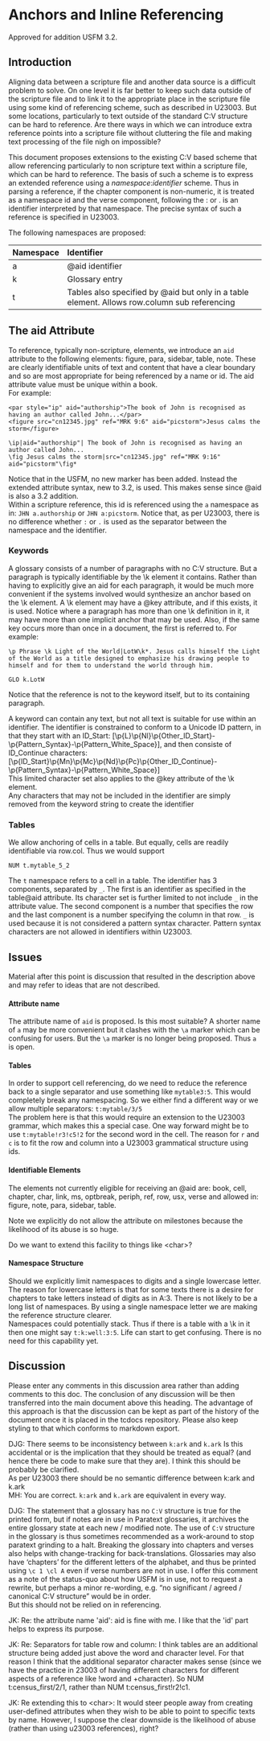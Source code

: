 # Anchors and Inline Referencing

Approved for addition USFM 3.2.

## Introduction

Aligning data between a scripture file and another data source is a difficult problem to solve. On one level it is far better to keep such data outside of the scripture file and to link it to the appropriate place in the scripture file using some kind of referencing scheme, such as described in U23003. But some locations, particularly to text outside of the standard C:V structure can be hard to reference. Are there ways in which we can introduce extra reference points into a scripture file without cluttering the file and making text processing of the file nigh on impossible?

This document proposes extensions to the existing C:V based scheme that allow referencing particularly to non scripture text within a scripture file, which can be hard to reference. The basis of such a scheme is to express an extended reference using a *namespace*:*identifier* scheme. Thus in parsing a reference, if the chapter component is non-numeric, it is treated as a namespace id and the verse component, following the : or . is an identifier interpreted by that namespace. The precise syntax of such a reference is specified in U23003.

The following namespaces are proposed:

| Namespace | Identifier |
| :---- | :---- |
| a | @aid identifier |
| k | Glossary entry |
| t | Tables also specified by @aid but only in a table element. Allows row.column sub referencing |

## The aid Attribute

To reference, typically non-scripture, elements, we introduce an `aid` attribute to the following elements: figure, para, sidebar, table, note. These are clearly identifiable units of text and content that have a clear boundary and so are most appropriate for being referenced by a name or id. The aid attribute value must be unique within a book.  
For example:

```
<par style="ip" aid="authorship">The book of John is recognised as having an author called John...</par>
<figure src="cn12345.jpg" ref="MRK 9:6" aid="picstorm">Jesus calms the storm</figure>

\ip|aid="authorship"| The book of John is recognised as having an author called John...
\fig Jesus calms the storm|src="cn12345.jpg" ref="MRK 9:16" aid="picstorm"\fig*
```

Notice that in the USFM, no new marker has been added. Instead the extended attribute syntax, new to 3.2, is used. This makes sense since  @aid is also a 3.2 addition.  
Within a scripture reference, this id is referenced using the `a` namespace as in: `JHN a.authorship` or `JHN a:picstorm`. Notice that, as per U23003, there is no difference whether `:` or `.` is used as the separator between the namespace and the identifier.

### Keywords

A glossary consists of a number of paragraphs with no C:V structure. But a paragraph is typically identifiable by the \\k element it contains. Rather than having to explicitly give an aid for each paragraph, it would be much more convenient if the systems involved would synthesize an anchor based on the \\k element. A \\k element may have a @key attribute, and if this exists, it is used. Notice where a paragraph has more than one \\k definition in it, it may have more than one implicit anchor that may be used. Also, if the same key occurs more than once in a document, the first is referred to. For example:

```
\p Phrase \k Light of the World|LotW\k*. Jesus calls himself the Light of the World as a title designed to emphasize his drawing people to himself and for them to understand the world through him.

GLO k.LotW
```

Notice that the reference is not to the keyword itself, but to its containing paragraph.

A keyword can contain any text, but not all text is suitable for use within an identifier. The identifier is constrained to conform to a Unicode ID pattern, in that they start with an ID\_Start: \[\\p{L}\\p{Nl}\\p{Other\_ID\_Start}-\\p{Pattern\_Syntax}-\\p{Pattern\_White\_Space}\], and then consiste of ID\_Continue characters: \[\\p{ID\_Start}\\p{Mn}\\p{Mc}\\p{Nd}\\p{Pc}\\p{Other\_ID\_Continue}-\\p{Pattern\_Syntax}-\\p{Pattern\_White\_Space}\]  
This limited character set also applies to the @key attribute of the \\k element.  
Any characters that may not be included in the identifier are simply removed from the keyword string to create the identifier

### Tables

We allow anchoring of cells in a table. But equally, cells are readily identifiable via row.col. Thus we would support

```
NUM t.mytable_5_2
```

The `t` namespace refers to a cell in a table. The identifier has 3 components, separated by `_`. The first is an identifier as specified in the table@aid attribute. Its character set is further limited to not include `_` in the attribute value. The second component is a number that specifies the row and the last component is a number specifying the column in that row. `_` is used because it is not considered a pattern syntax character. Pattern syntax characters are not allowed in identifiers within U23003.

## Issues

Material after this point is discussion that resulted in the description above and may refer to ideas that are not described.

#### Attribute name

The attribute name of `aid` is proposed. Is this most suitable? A shorter name of `a` may be more convenient but it clashes with the `\a` marker which can be confusing for users. But the `\a` marker is no longer being proposed. Thus `a` is open.

#### Tables

In order to support cell referencing, do we need to reduce the reference back to a single separator and use something like `mytable3:5`. This would completely break any namespacing. So we either find a different way or we allow multiple separators: `t:mytable/3/5`  
The problem here is that this would require an extension to the U23003 grammar, which makes this a special case. One way forward might be to use `t:mytable!r3!c5!2` for the second word in the cell. The reason for `r` and `c` is to fit the row and column into a U23003 grammatical structure using ids.

#### Identifiable Elements

The elements not currently eligible for receiving an @aid are: book, cell, chapter, char, link, ms, optbreak, periph, ref, row, usx, verse and allowed in: figure, note, para, sidebar, table.

Note we explicitly do not allow the attribute on milestones because the likelihood of its abuse is so huge.

Do we want to extend this facility to things like \<char\>?

#### Namespace Structure

Should we explicitly limit namespaces to digits and a single lowercase letter. The reason for lowercase letters is that for some texts there is a desire for chapters to take letters instead of digits as in A:3. There is not likely to be a long list of namespaces. By using a single namespace letter we are making the reference structure clearer.  
Namespaces could potentially stack. Thus if there is a table with a \\k in it then one might say `t:k:well:3:5`. Life can start to get confusing. There is no need for this capability yet.

## Discussion

Please enter any comments in this discussion area rather than adding comments to this doc. The conclusion of any discussion will be then transferred into the main document above this heading. The advantage of this approach is that the discussion can be kept as part of the history of the document once it is placed in the tcdocs repository. Please also keep styling to that which conforms to markdown export.

DJG: There seems to be inconsistency between `k:ark` and `k.ark` Is this accidental or is the implication that they should be treated as equal? (and hence there be code to make sure that they are). I think this should be probably be clarified.  
	As per U23003 there should be no semantic difference between k:ark and k.ark  
MH: You are correct. `k:ark` and `k.ark` are equivalent in every way.

DJG: The statement that a glossary has no `C:V` structure is true for the printed form, but if notes are in use in Paratext glossaries, it  archives the entire glossary state at each new / modified note. The use of `C:V` structure in the glossary is thus sometimes recommended as a work-around to stop paratext grinding to a halt. Breaking the glossary into chapters and verses also helps with change-tracking for back-translations.  Glossaries may also have ‘chapters’ for the different letters of the alphabet, and thus be printed using `\c 1 \cl A`  even if verse numbers are not in use. I offer this comment as a note of the status-quo about how USFM is in use, not to request a rewrite, but perhaps a minor re-wording, e.g.  “no significant / agreed / canonical C:V structure” would be in order.  
But this should not be relied on in referencing.

JK: Re: the attribute name 'aid': aid is fine with me. I like that the 'id' part helps to express its purpose.

JK: Re: Separators for table row and column: I think tables are an additional structure being added just above the word and character level. For that reason I think that the additional separator character makes sense (since we have the practice in 23003 of having different characters for different aspects of a reference like \!word and \+character). So NUM t:census\_first/2/1, rather than NUM t:census\_first\!r2\!c1.

JK: Re extending this to \<char\>: It would steer people away from creating user-defined attributes when they wish to be able to point to specific texts by name. However, I suppose the clear downside is the likelihood of abuse (rather than using u23003 references), right?
